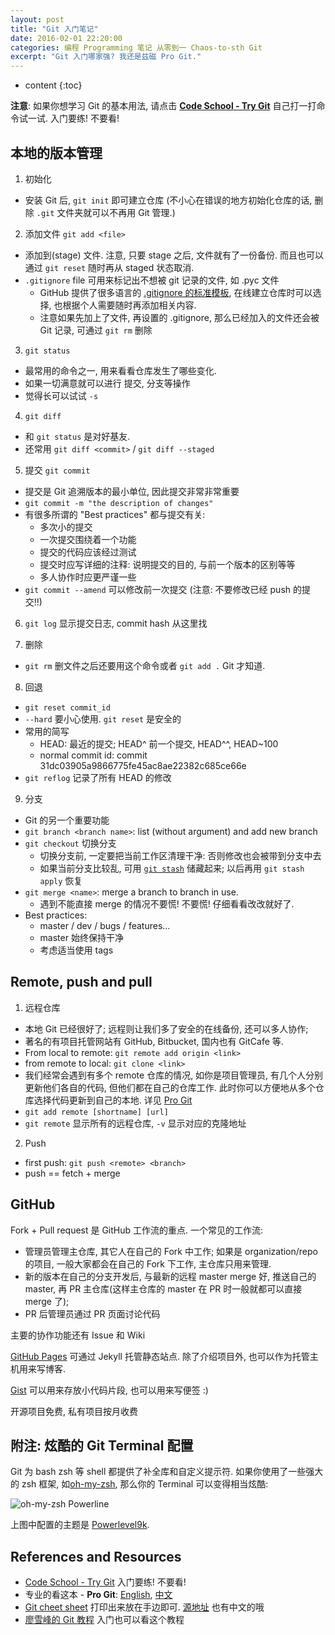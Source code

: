 ```yaml
---
layout: post
title: "Git 入门笔记"
date: 2016-02-01 22:20:00
categories: 编程 Programming 笔记 从零到一 Chaos-to-sth Git
excerpt: "Git 入门哪家强? 我还是兹磁 Pro Git."
---
```


* content
{:toc}

**注意**: 如果你想学习 Git 的基本用法, 请点击 [**Code School - Try Git**](https://try.github.io/) 自己打一打命令试一试. 入门要练! 不要看! 

## 本地的版本管理

1. 初始化
  - 安装 Git 后, `git init` 即可建立仓库
  (不小心在错误的地方初始化仓库的话, 删除 `.git` 文件夹就可以不再用 Git 管理.)

2. 添加文件 `git add <file>`
  - 添加到(stage) 文件. 注意, 只要 stage 之后, 文件就有了一份备份. 
  而且也可以通过 `git reset` 随时再从 staged 状态取消.
  - `.gitignore` file 可用来标记出不想被 git 记录的文件, 如 .pyc 文件
     - GitHub 提供了很多语言的 [.gitignore 的标准模板](https://github.com/github/gitignore), 
     在线建立仓库时可以选择, 也根据个人需要随时再添加相关内容.
     - 注意如果先加上了文件, 再设置的 .gitignore, 那么已经加入的文件还会被 Git 记录, 
     可通过 `git rm` 删除

3. `git status`
  - 最常用的命令之一, 用来看看仓库发生了哪些变化.
  - 如果一切满意就可以进行 提交, 分支等操作
  - 觉得长可以试试 `-s`

4. `git diff`
  - 和 `git status` 是对好基友.
  - 还常用 `git diff <commit>` / `git diff --staged`

5. 提交 `git commit`
  - 提交是 Git 追溯版本的最小单位, 因此提交非常非常重要
  - `git commit -m "the description of changes"`
  - 有很多所谓的 "Best practices" 都与提交有关: 
     - 多次小的提交
     - 一次提交围绕着一个功能
     - 提交的代码应该经过测试
     - 提交时应写详细的注释: 说明提交的目的, 与前一个版本的区别等等
     - 多人协作时应更严谨一些
  - `git commit --amend` 可以修改前一次提交 (注意: 不要修改已经 push 的提交!!)

6. `git log` 显示提交日志, commit hash 从这里找

7. 删除
  - `git rm` 删文件之后还要用这个命令或者 `git add .` Git 才知道.

8. 回退
  - `git reset commit_id`
  - `--hard` 要小心使用. `git reset` 是安全的
  - 常用的简写
     - HEAD: 最近的提交; HEAD^ 前一个提交, HEAD^^, HEAD~100
     - normal commit id: commit 31dc03905a9866775fe45ac8ae22382c685ce66e
  - `git reflog` 记录了所有 HEAD 的修改

9. 分支
  - Git 的另一个重要功能
  - `git branch <branch name>`: list (without argument) and add new branch
  - `git checkout` 切换分支
     - 切换分支前, 一定要把当前工作区清理干净: 否则修改也会被带到分支中去
     - 如果当前分支比较乱, 可用 
     [`git stash`](https://git-scm.com/book/zh/v2/Git-%E5%B7%A5%E5%85%B7-%E5%82%A8%E8%97%8F%E4%B8%8E%E6%B8%85%E7%90%86) 储藏起来; 以后再用 `git stash apply` 恢复
  - `git merge <name>`: merge a branch to branch in use.
     - 遇到不能直接 merge 的情况不要慌! 不要慌! 仔细看看改改就好了.
  - Best practices: 
     - master / dev / bugs / features...
     - master 始终保持干净
     - 考虑适当使用 tags

## Remote, push and pull

1. 远程仓库
  - 本地 Git 已经很好了; 远程则让我们多了安全的在线备份, 还可以多人协作;
  - 著名的有项目托管网站有 GitHub, Bitbucket, 国内也有 GitCafe 等.
  - From local to remote: `git remote add origin <link>`
  - from remote to local: `git clone <link>`
  - 我们经常会遇到有多个 remote 仓库的情况, 如你是项目管理员, 有几个人分别更新他们各自的代码, 
  但他们都在自己的仓库工作. 此时你可以方便地从多个仓库选择代码更新到自己的本地.
  详见 [Pro Git](https://git-scm.com/book/zh/v1/Git-%E5%9F%BA%E7%A1%80-%E8%BF%9C%E7%A8%8B%E4%BB%93%E5%BA%93%E7%9A%84%E4%BD%BF%E7%94%A8)
  - `git add remote [shortname] [url]`
  - `git remote` 显示所有的远程仓库, `-v` 显示对应的克隆地址

2. Push 
  - first push: `git push <remote> <branch>`
  - push == fetch + merge

## GitHub

Fork + Pull request 是 GitHub 工作流的重点. 一个常见的工作流:
  - 管理员管理主仓库, 其它人在自己的 Fork 中工作; 如果是 organization/repo 的项目,
  一般大家都会在自己的 Fork 下工作, 主仓库只用来管理.
  - 新的版本在自己的分支开发后, 与最新的远程 master merge 好, 推送自己的 master, 
  再 PR 主仓库(这样主仓库的 master 在 PR 时一般就都可以直接 merge 了); 
  - PR 后管理员通过 PR 页面讨论代码

主要的协作功能还有 Issue 和 Wiki

[GitHub Pages](https://pages.github.com/) 可通过 Jekyll 托管静态站点. 
除了介绍项目外, 也可以作为托管主机用来写博客.

[Gist](https://gist.github.com/) 可以用来存放小代码片段, 也可以用来写便签 :)

开源项目免费, 私有项目按月收费

## 附注: 炫酷的 Git Terminal 配置

Git 为 bash zsh 等 shell 都提供了补全库和自定义提示符. 
如果你使用了一些强大的 zsh 框架, 如[oh-my-zsh](http://ohmyz.sh/), 
那么你的 Terminal 可以变得相当炫酷:

![oh-my-zsh Powerline](http://7xqt2z.com1.z0.glb.clouddn.com/blog%2Ffigures%2F2016-02-01-git-in-zsh.gif)

上图中配置的主题是 [Powerlevel9k](https://github.com/bhilburn/powerlevel9k).

## References and Resources

- [Code School - Try Git](https://try.github.io/) 入门要练! 不要看!
- 专业的看这本 - **Pro Git**: [English](https://git-scm.com/book/en/v2), 
[中文](https://git-scm.com/book/zh/v2)
- [Git cheet sheet](http://7xqt2z.com1.z0.glb.clouddn.com/blog%2Ffigures%2F2016-02-01-git-cheat-sheet.png) 
打印出来放在手边即可. [源地址](https://www.git-tower.com/blog/git-cheat-sheet/) 也有中文的哦
- [廖雪峰的 Git 教程](http://www.liaoxuefeng.com/wiki/0013739516305929606dd18361248578c67b8067c8c017b000) 入门也可以看这个教程

